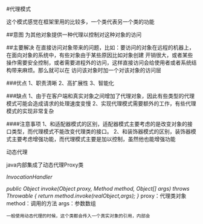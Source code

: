 

#代理模式

这个模式感觉在框架里用的比较多，一个类代表另一个类的功能

##意图
为其他对象提供一种代理以控制对这种对象的访问

##主要解决
在直接访问对象带来的问题，比如：要访问的对象在远程的机器上，在面向对象的系统中，有些对象由于某些原因比如对象创建
开销很大，或者某些操作需要安全控制，或者需要进程外的访问，这样直接访问会给使用者或者系统结构带来麻烦。那么就可以在
访问该对象时加一个对该对象的访问层

###优点
    1、职责清晰
    2、高扩展性
    3、智能化

###缺点
    1、由于在客户端和真实对象之间增加了代理对象，因此有些类型的代理模式可能会造成请求的处理速度变慢
    2、实现代理模式需要额外的工作，有些代理模式的实现非常复杂

####注意事项
    1、和适配器模式的区别，适配器模式主要考虑的是改变对象的接口类型，而代理模式不能改变代理类的接口。
    2、和装饰器模式的区别，装饰器模式主要考虑增强功能，而代理模式主要是加以控制，虽然他也能增强功能
    

动态代理

java内部集成了动态代理Proxy类

*InvocationHandler*

*public Object invoke(Object proxy, Method method, Object[] args) throws Throwable {
       return method.invoke(realObject,args);
}*
    proxy：代理类对象
    method：调用的方法
    args：参数数组

    一般使用动态代理的时候，这个类都会传入一个真实对象的引用，内部会



